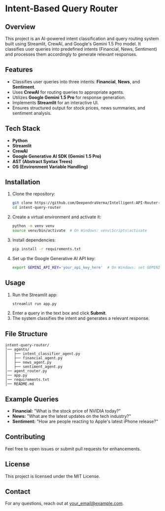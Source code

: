 # Intent-Based Query Router

## Overview
This project is an AI-powered intent classification and query routing system built using Streamlit, CrewAI, and Google's Gemini 1.5 Pro model. It classifies user queries into predefined intents (Financial, News, Sentiment) and processes them accordingly to generate relevant responses.

## Features
- Classifies user queries into three intents: **Financial**, **News**, and **Sentiment**.
- Uses **CrewAI** for routing queries to appropriate agents.
- Utilizes **Google Gemini 1.5 Pro** for response generation.
- Implements **Streamlit** for an interactive UI.
- Ensures structured output for stock prices, news summaries, and sentiment analysis.

## Tech Stack
- **Python**
- **Streamlit**
- **CrewAI**
- **Google Generative AI SDK (Gemini 1.5 Pro)**
- **AST (Abstract Syntax Trees)**
- **OS (Environment Variable Handling)**

## Installation
1. Clone the repository:
   ```bash
   git clone https://github.com/DeependraVerma/Intelligent-API-Router-VelocitAI.git
   cd intent-query-router
   ```

2. Create a virtual environment and activate it:
   ```bash
   python -m venv venv
   source venv/bin/activate  # On Windows: venv\Scripts\activate
   ```

3. Install dependencies:
   ```bash
   pip install -r requirements.txt
   ```

4. Set up the Google Generative AI API key:
   ```bash
   export GEMINI_API_KEY='your_api_key_here'  # On Windows: set GEMINI_API_KEY=your_api_key_here
   ```

## Usage
1. Run the Streamlit app:
   ```bash
   streamlit run app.py
   ```
2. Enter a query in the text box and click **Submit**.
3. The system classifies the intent and generates a relevant response.

## File Structure
```
intent-query-router/
│── agents/
│   ├── intent_classifier_agent.py
│   ├── financial_agent.py
│   ├── news_agent.py
│   ├── sentiment_agent.py
│── agent_router.py
│── app.py
│── requirements.txt
│── README.md
```

## Example Queries
- **Financial:** "What is the stock price of NVIDIA today?"
- **News:** "What are the latest updates on the tech industry?"
- **Sentiment:** "How are people reacting to Apple's latest iPhone release?"

## Contributing
Feel free to open issues or submit pull requests for enhancements.

## License
This project is licensed under the MIT License.

## Contact
For any questions, reach out at [your_email@example.com](mailto:deependra.verma00@gmail.com).

